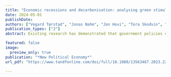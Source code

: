 ```yaml
---
title: "Economic recessions and decarbonisation: analysing green stimulus spending in Canada and the US"
date: 2024-05-01
publishDate: 
authors: ["Vegard Tørstad", "Jonas Nahm", "Jon Hovi", "Tora Skodvin", "Gard Olav Dietrichson"]
publication_types: ["2"]
abstract: Existing research has demonstrated that government policies often prioritise growth over climate during economic downturns. Yet government stimulus spending during economic downturns also offers an opportunity for decarbonisation through long-term investments in infrastructure, transportation electrification, building efficiency, and clean energy technologies able to reduce emissions and sustainably shift the economy away from fossil fuels. We study the size and distribution of green stimulus spending in response to two recent economic downturns – the 2008 financial crisis and the 2020 Covid-19 pandemic. Focusing on Canada and the US – two major economies with strong incumbent fossil fuel interests – we explore the determinants of green stimulus spending. Counter to conventional wisdom, our findings provide little evidence to support the notion that institutional permeability to industry lobbying influenced the share of green stimulus spending. Instead, drawing on a novel dataset on green recovery spending and lobbying, we show that the strength of liberal parties in the legislatures shapes the distribution of stimulus funds. Our analysis suggests that liberal parties committed to decarbonisation can leverage economic crises to align economic and climate policy making, even in the face of strong lobbying efforts by the fossil fuel sector..

featured: false
image:
  preview_only: true
publication: "*New Political Economy*"
url_pdf: "https://www.tandfonline.com/doi/full/10.1080/13563467.2023.2294744"

---
```


